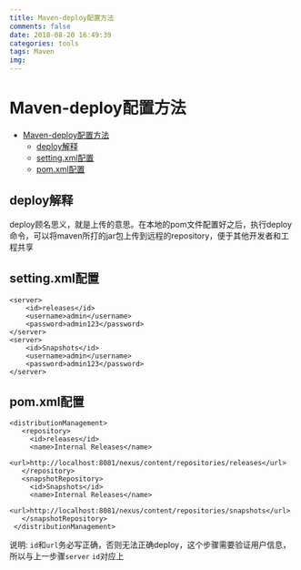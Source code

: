```yaml
---
title: Maven-deploy配置方法
comments: false
date: 2018-08-20 16:49:39
categories: tools
tags: Maven
img:
---
```

# Maven-deploy配置方法
<!-- TOC -->

- [Maven-deploy配置方法](#maven-deploy%E9%85%8D%E7%BD%AE%E6%96%B9%E6%B3%95)
    - [deploy解释](#deploy%E8%A7%A3%E9%87%8A)
    - [setting.xml配置](#settingxml%E9%85%8D%E7%BD%AE)
    - [pom.xml配置](#pomxml%E9%85%8D%E7%BD%AE)

<!-- /TOC -->
## deploy解释
deploy顾名思义，就是上传的意思。在本地的pom文件配置好之后，执行deploy命令，可以将maven所打的jar包上传到远程的repository，便于其他开发者和工程共享


## setting.xml配置

```
<server>
    <id>releases</id>
    <username>admin</username>
    <password>admin123</password>
</server>
<server>
    <id>Snapshots</id>
    <username>admin</username>
    <password>admin123</password>
</server>
```

## pom.xml配置  

```
<distributionManagement>  
   <repository>  
     <id>releases</id>  
     <name>Internal Releases</name>  
     <url>http://localhost:8081/nexus/content/repositories/releases</url>  
   </repository>  
   <snapshotRepository>  
     <id>Snapshots</id>  
     <name>Internal Releases</name>  
     <url>http://localhost:8081/nexus/content/repositories/snapshots</url>  
   </snapshotRepository>
 </distributionManagement> 
```

说明: `id`和`url`务必写正确，否则无法正确deploy，这个步骤需要验证用户信息，所以与上一步骤`server` `id`对应上

